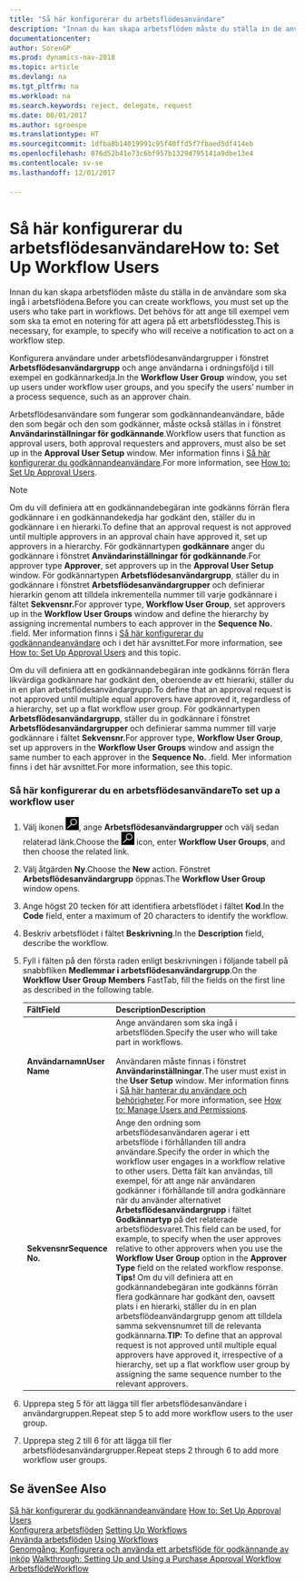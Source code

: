 ```yaml
---
title: "Så här konfigurerar du arbetsflödesanvändare"
description: "Innan du kan skapa arbetsflöden måste du ställa in de användare som ska ingå i arbetsflödena. Det behövs för att ange till exempel vem som ska ta emot en notering för att agera på ett arbetsflödessteg."
documentationcenter: 
author: SorenGP
ms.prod: dynamics-nav-2018
ms.topic: article
ms.devlang: na
ms.tgt_pltfrm: na
ms.workload: na
ms.search.keywords: reject, delegate, request
ms.date: 08/01/2017
ms.author: sgroespe
ms.translationtype: HT
ms.sourcegitcommit: 1dfba8b14019991c95f40ffd5f7fbaed5df414eb
ms.openlocfilehash: 076d52b41e73c6bf957b1329d795141a9dbe13e4
ms.contentlocale: sv-se
ms.lasthandoff: 12/01/2017

---
```

# <a name="how-to-set-up-workflow-users"></a><span data-ttu-id="cf9fe-104">Så här konfigurerar du arbetsflödesanvändare</span><span class="sxs-lookup"><span data-stu-id="cf9fe-104">How to: Set Up Workflow Users</span></span>
<span data-ttu-id="cf9fe-105">Innan du kan skapa arbetsflöden måste du ställa in de användare som ska ingå i arbetsflödena.</span><span class="sxs-lookup"><span data-stu-id="cf9fe-105">Before you can create workflows, you must set up the users who take part in workflows.</span></span> <span data-ttu-id="cf9fe-106">Det behövs för att ange till exempel vem som ska ta emot en notering för att agera på ett arbetsflödessteg.</span><span class="sxs-lookup"><span data-stu-id="cf9fe-106">This is necessary, for example, to specify who will receive a notification to act on a workflow step.</span></span>  

<span data-ttu-id="cf9fe-107">Konfigurera användare under arbetsflödesanvändargrupper i fönstret **Arbetsflödesanvändargrupp** och ange användarna i ordningsföljd i till exempel en godkännarkedja.</span><span class="sxs-lookup"><span data-stu-id="cf9fe-107">In the **Workflow User Group** window, you set up users under workflow user groups, and you specify the users’ number in a process sequence, such as an approver chain.</span></span>  

<span data-ttu-id="cf9fe-108">Arbetsflödesanvändare som fungerar som godkännandeanvändare, både den som begär och den som godkänner, måste också ställas in i fönstret **Användarinställningar för godkännande**.</span><span class="sxs-lookup"><span data-stu-id="cf9fe-108">Workflow users that function as approval users, both approval requesters and approvers, must also be set up in the **Approval User Setup** window.</span></span> <span data-ttu-id="cf9fe-109">Mer information finns i [Så här konfigurerar du godkännandeanvändare](across-how-to-set-up-approval-users.md).</span><span class="sxs-lookup"><span data-stu-id="cf9fe-109">For more information, see [How to: Set Up Approval Users](across-how-to-set-up-approval-users.md).</span></span>  

> [!NOTE]  
>  <span data-ttu-id="cf9fe-110">Om du vill definiera att en godkännandebegäran inte godkänns förrän flera godkännare i en godkännandekedja har godkänt den, ställer du in godkännare i en hierarki.</span><span class="sxs-lookup"><span data-stu-id="cf9fe-110">To define that an approval request is not approved until multiple approvers in an approval chain have approved it, set up approvers in a hierarchy.</span></span> <span data-ttu-id="cf9fe-111">För godkännartypen **godkännare** anger du godkännare i fönstret **Användarinställningar för godkännande**.</span><span class="sxs-lookup"><span data-stu-id="cf9fe-111">For approver type **Approver**, set approvers up in the **Approval User Setup** window.</span></span> <span data-ttu-id="cf9fe-112">För godkännartypen **Arbetsflödesanvändargrupp**, ställer du in godkännare i fönstret **Arbetsflödesanvändargrupper** och definierar hierarkin genom att tilldela inkrementella nummer till varje godkännare i fältet **Sekvensnr.**</span><span class="sxs-lookup"><span data-stu-id="cf9fe-112">For approver type, **Workflow User Group**, set approvers up in the **Workflow User Groups** window and define the hierarchy by assigning incremental numbers to each approver in the **Sequence No.**</span></span> <span data-ttu-id="cf9fe-113">.</span><span class="sxs-lookup"><span data-stu-id="cf9fe-113">field.</span></span> <span data-ttu-id="cf9fe-114">Mer information finns i [Så här konfigurerar du godkännandeanvändare](across-how-to-set-up-approval-users.md) och i det här avsnittet.</span><span class="sxs-lookup"><span data-stu-id="cf9fe-114">For more information, see [How to: Set Up Approval Users](across-how-to-set-up-approval-users.md) and this topic.</span></span>  
>   
>  <span data-ttu-id="cf9fe-115">Om du vill definiera att en godkännandebegäran inte godkänns förrän flera likvärdiga godkännare har godkänt den, oberoende av ett hierarki, ställer du in en plan arbetsflödesanvändargrupp.</span><span class="sxs-lookup"><span data-stu-id="cf9fe-115">To define that an approval request is not approved until multiple equal approvers have approved it, regardless of a hierarchy, set up a flat workflow user group.</span></span> <span data-ttu-id="cf9fe-116">För godkännartypen **Arbetsflödesanvändargrupp**, ställer du in godkännare i fönstret **Arbetsflödesanvändargrupper** och definierar samma nummer till varje godkännare i fältet **Sekvensnr.**</span><span class="sxs-lookup"><span data-stu-id="cf9fe-116">For approver type, **Workflow User Group**, set up approvers in the **Workflow User Groups** window and assign the same number to each approver in the **Sequence No.**</span></span> <span data-ttu-id="cf9fe-117">.</span><span class="sxs-lookup"><span data-stu-id="cf9fe-117">field.</span></span> <span data-ttu-id="cf9fe-118">Mer information finns i det här avsnittet.</span><span class="sxs-lookup"><span data-stu-id="cf9fe-118">For more information, see this topic.</span></span>  

### <a name="to-set-up-a-workflow-user"></a><span data-ttu-id="cf9fe-119">Så här konfigurerar du en arbetsflödesanvändare</span><span class="sxs-lookup"><span data-stu-id="cf9fe-119">To set up a workflow user</span></span>  

1. <span data-ttu-id="cf9fe-120">Välj ikonen ![Söka efter sida eller rapport](media/ui-search/search_small.png "ikonen Söka efter sida eller rapport"), ange **Arbetsflödesanvändargrupper** och välj sedan relaterad länk.</span><span class="sxs-lookup"><span data-stu-id="cf9fe-120">Choose the ![Search for Page or Report](media/ui-search/search_small.png "Search for Page or Report icon") icon, enter **Workflow User Groups**, and then choose the related link.</span></span>  
2. <span data-ttu-id="cf9fe-121">Välj åtgärden **Ny**.</span><span class="sxs-lookup"><span data-stu-id="cf9fe-121">Choose the **New** action.</span></span> <span data-ttu-id="cf9fe-122">Fönstret **Arbetsflödesanvändargrupp** öppnas.</span><span class="sxs-lookup"><span data-stu-id="cf9fe-122">The **Workflow User Group** window opens.</span></span>  
3. <span data-ttu-id="cf9fe-123">Ange högst 20 tecken för att identifiera arbetsflödet i fältet **Kod**.</span><span class="sxs-lookup"><span data-stu-id="cf9fe-123">In the **Code** field, enter a maximum of 20 characters to identify the workflow.</span></span>  
4. <span data-ttu-id="cf9fe-124">Beskriv arbetsflödet i fältet **Beskrivning**.</span><span class="sxs-lookup"><span data-stu-id="cf9fe-124">In the **Description** field, describe the workflow.</span></span>  
5. <span data-ttu-id="cf9fe-125">Fyll i fälten på den första raden enligt beskrivningen i följande tabell på snabbfliken **Medlemmar i arbetsflödesanvändargrupp**.</span><span class="sxs-lookup"><span data-stu-id="cf9fe-125">On the **Workflow User Group Members** FastTab, fill the fields on the first line as described in the following table.</span></span>  

    |<span data-ttu-id="cf9fe-126">Fält</span><span class="sxs-lookup"><span data-stu-id="cf9fe-126">Field</span></span>|<span data-ttu-id="cf9fe-127">Description</span><span class="sxs-lookup"><span data-stu-id="cf9fe-127">Description</span></span>|  
    |---------------------------------|---------------------------------------|  
    |<span data-ttu-id="cf9fe-128">**Användarnamn**</span><span class="sxs-lookup"><span data-stu-id="cf9fe-128">**User Name**</span></span>|<span data-ttu-id="cf9fe-129">Ange användaren som ska ingå i arbetsflöden.</span><span class="sxs-lookup"><span data-stu-id="cf9fe-129">Specify the user who will take part in workflows.</span></span><br /><br /> <span data-ttu-id="cf9fe-130">Användaren måste finnas i fönstret **Användarinställningar**.</span><span class="sxs-lookup"><span data-stu-id="cf9fe-130">The user must exist in the **User Setup** window.</span></span> <span data-ttu-id="cf9fe-131">Mer information finns i [Så här hanterar du användare och behörigheter](ui-how-users-permissions.md).</span><span class="sxs-lookup"><span data-stu-id="cf9fe-131">For more information, see [How to: Manage Users and Permissions](ui-how-users-permissions.md).</span></span>|  
    |<span data-ttu-id="cf9fe-132">**Sekvensnr**</span><span class="sxs-lookup"><span data-stu-id="cf9fe-132">**Sequence No.**</span></span>|<span data-ttu-id="cf9fe-133">Ange den ordning som arbetsflödesanvändaren agerar i ett arbetsflöde i förhållanden till andra användare.</span><span class="sxs-lookup"><span data-stu-id="cf9fe-133">Specify the order in which the workflow user engages in a workflow relative to other users.</span></span> <span data-ttu-id="cf9fe-134">Detta fält kan användas, till exempel, för att ange när användaren godkänner i förhållande till andra godkännare när du använder alternativet **Arbetsflödesanvändargrupp** i fältet **Godkännartyp** på det relaterade arbetsflödesvaret.</span><span class="sxs-lookup"><span data-stu-id="cf9fe-134">This field can be used, for example, to specify when the user approves relative to other approvers when you use the **Workflow User Group** option in the **Approver Type** field on the related workflow response.</span></span> <span data-ttu-id="cf9fe-135">**Tips!** Om du vill definiera att en godkännandebegäran inte godkänns förrän flera godkännare har godkänt den, oavsett plats i en hierarki, ställer du in en plan arbetsflödeanvändargrupp genom att tilldela samma sekvensnumret till de relevanta godkännarna.</span><span class="sxs-lookup"><span data-stu-id="cf9fe-135">**TIP:**  To define that an approval request is not approved until multiple equal approvers have approved it, irrespective of a hierarchy, set up a flat workflow user group by assigning the same sequence number to the relevant approvers.</span></span>|  
6. <span data-ttu-id="cf9fe-136">Upprepa steg 5 för att lägga till fler arbetsflödesanvändare i användargruppen.</span><span class="sxs-lookup"><span data-stu-id="cf9fe-136">Repeat step 5 to add more workflow users to the user group.</span></span>  
7. <span data-ttu-id="cf9fe-137">Upprepa steg 2 till 6 för att lägga till fler arbetsflödesanvändargrupper.</span><span class="sxs-lookup"><span data-stu-id="cf9fe-137">Repeat steps 2 through 6 to add more workflow user groups.</span></span>  

## <a name="see-also"></a><span data-ttu-id="cf9fe-138">Se även</span><span class="sxs-lookup"><span data-stu-id="cf9fe-138">See Also</span></span>  
<span data-ttu-id="cf9fe-139">[Så här konfigurerar du godkännandeanvändare](across-how-to-set-up-approval-users.md) </span><span class="sxs-lookup"><span data-stu-id="cf9fe-139">[How to: Set Up Approval Users](across-how-to-set-up-approval-users.md) </span></span>  
<span data-ttu-id="cf9fe-140">[Konfigurera arbetsflöden](across-set-up-workflows.md) </span><span class="sxs-lookup"><span data-stu-id="cf9fe-140">[Setting Up Workflows](across-set-up-workflows.md) </span></span>  
<span data-ttu-id="cf9fe-141">[Använda arbetsflöden](across-use-workflows.md) </span><span class="sxs-lookup"><span data-stu-id="cf9fe-141">[Using Workflows](across-use-workflows.md) </span></span>  
<span data-ttu-id="cf9fe-142">[Genomgång: Konfigurera och använda ett arbetsflöde för godkännande av inköp](walkthrough-setting-up-and-using-a-purchase-approval-workflow.md) </span><span class="sxs-lookup"><span data-stu-id="cf9fe-142">[Walkthrough: Setting Up and Using a Purchase Approval Workflow](walkthrough-setting-up-and-using-a-purchase-approval-workflow.md) </span></span>  
[<span data-ttu-id="cf9fe-143">Arbetsflöde</span><span class="sxs-lookup"><span data-stu-id="cf9fe-143">Workflow</span></span>](across-workflow.md)   

